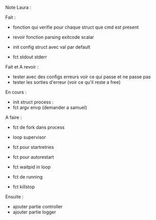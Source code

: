 Note Laura :

Fait :

* fonction qui verifie pour chaque struct que cmd est present 
* revoir fonction parsing exitcode scalar 
* init config struct avec val par default

* fct stdout stderr

Fait et A revoir :
* tester avec des configs erreurs voir ce qui passe et ne passe pas
* tester les sorties d'erreur (voir ce qu'il reste a free)

En cours :

* init struct process :
* fct argv envp (demander a samuel)

A faire : 

* fct de fork dans process
* loop supervisor
* fct pour startretries
* fct pour autorestart
* fct waitpid in loop

* fct de running

* fct killstop




Ensuite :

* ajouter partie controller
* ajouter partie logger